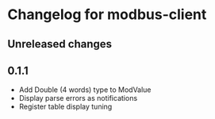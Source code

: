 # Changelog for modbus-client

## Unreleased changes

## 0.1.1

- Add Double (4 words) type to ModValue
- Display parse errors as notifications
- Register table display tuning
